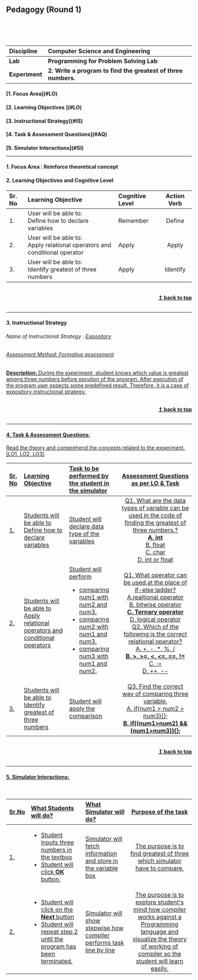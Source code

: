 ## Pedagogy (Round 1)
<p align="center">

<br>
<br>
<a name="top"></a> <br>
</p>

<b>Discipline | <b>Computer Science and Engineering
:--|:--|
<b> Lab | <b> Programming for Problem Solving Lab
<b> Experiment|     <b> 2. Write a program to find the greatest of three numbers.



<h4> [1. Focus Area](#LO)
<h4> [2. Learning Objectives ](#LO)
<h4> [3. Instructional Strategy](#IS)
<h4> [4. Task & Assessment Questions](#AQ)
<h4> [5. Simulator Interactions](#SI)
<hr>

<a name="LO"></a>
#### 1. Focus Area : Reinforce theoretical concept



#### 2. Learning Objectives and Cognitive Level


Sr. No |	Learning Objective	| Cognitive Level | Action Verb
:--|:--|:--|:-:
1.| User will be able to: <br>Define how to declare variables <br> | Remember | Define
2.| User will be able to: <br> Apply relational operators and conditional operator | Apply | Apply
3.| User will be able to: <br> Identify greatest of three numbers <br> | Apply | Identify


<br/>
<div align="right">
    <b><a href="#top">↥ back to top</a></b>
</div>
<br/>
<hr>

<a name="IS"></a>
#### 3. Instructional Strategy
###### Name of Instructional Strategy  :    <u> Expository
###### Assessment Method: Formative assessment

<u> <b>Description: </b> During the experiment, student knows which value is greatest among three numbers before excution of the program. After execution of the program user expects some predefined result. Therefore, it is a case of expository instructional strategy. 

<br/>
<div align="right">
    <b><a href="#top">↥ back to top</a></b>
</div>
<br/>
<hr>

<a name="AQ"></a>
#### 4. Task & Assessment Questions:

Read the theory and comprehend the concepts related to the experiment. [LO1, LO2, LO3]
<br>


Sr. No |	Learning Objective	| Task to be performed by <br> the student  in the simulator | Assessment Questions as per LO & Task
:--|:--|:--|:-:
1.| Students will be able to <br>Define how to declare variables| Student will declare data type of the variables| Q1. What are the data types of variable can be used in the code of finding the greatest of three numbers.?<br> <b> A. int </b><br> B. float </b><br> C. char </b><br>D. int or float</b><br> 
2.| Students will be able to<br> Apply relational operators and conditional operators| Student will perform <br> <ul> <li> comparing num1 with num2 and num3.</li><li> comparing num2 with num1 and num3.</li> <li> comparing num3 with num1 and num2.</li> | Q1.  What operator can be used at the place of if-else ladder?<br>A.realtional operator <br> B. bitwise operator <br> <b>C. Ternary operator </b><br>D. logical operator<br>Q2. Which of the following is the correct relational operator?<br> A. +, -, *, %, /  <br> <b> B. >, >=, <, <=, ==, != </b><br>C. := <br>D. ++, -- <br>
3.| Students will be able to<br> Identify greatest of three numbers | Student will apply the comparison | Q3. Find the correct way of comparing three variable.<br> A. if(num1 > num2 > num3){}; <br> <b> B. if((num1>num2) && (num1>num3)){}; </b>

 <br>

 
<div align="right">
    <b><a href="#top">↥ back to top</a></b>
</div>
<br/>
<hr>

<a name="SI"></a>

#### 5. Simulator Interactions:
<br>

Sr.No | What Students will do? |	What Simulator will do?	| Purpose of the task
:--|:--|:--|:--:
1.|<ul><li> Student inputs three numbers in the textbox</li> <li> Student will click <b> OK </b> button.</li> | Simulator will fetch information and store in the variable box  | The purpose is to find greatest of three which simulator have to compare.
2.|<ul><li>Student will click on the <b> Next </b> button </li><li> Student will repeat step 2 until the program has been terminated. </li>|Simulator will show stepwise how compiler performs task line by line <br>  | The purpose is to explore student's mind how compiler works against a Programming language and visualize the theory of working of compiler so the student will learn easily.
